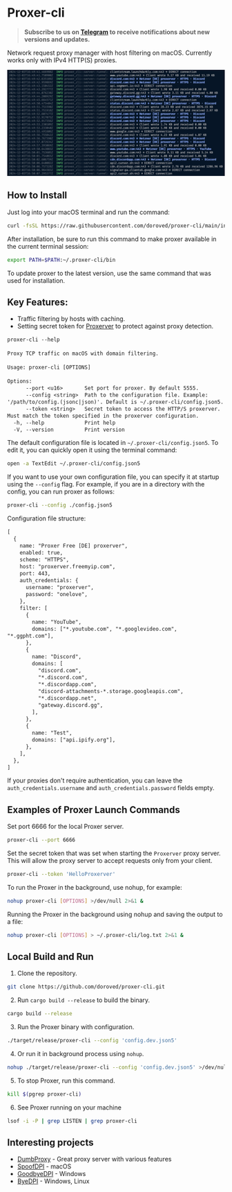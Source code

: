# Proxer-cli

> **Subscribe to us on [Telegram](https://t.me/macproxer) to receive notifications about new versions and updates.**

Network request proxy manager with host filtering on macOS. Currently works only with IPv4 HTTP(S) proxies.

![proxer screenshot](screenshot.png)

## How to Install

Just log into your macOS terminal and run the command:

```bash
curl -fsSL https://raw.githubusercontent.com/doroved/proxer-cli/main/install.sh | bash
```

After installation, be sure to run this command to make proxer available in the current terminal session:

```bash
export PATH=$PATH:~/.proxer-cli/bin
```

To update proxer to the latest version, use the same command that was used for installation.

## Key Features:

- Traffic filtering by hosts with caching.
- Setting secret token for [Proxerver](https://github.com/doroved/proxerver) to protect against proxy detection.

```
proxer-cli --help

Proxy TCP traffic on macOS with domain filtering.

Usage: proxer-cli [OPTIONS]

Options:
      --port <u16>       Set port for proxer. By default 5555.
      --config <string>  Path to the configuration file. Example: '/path/to/config.(jsonc|json)'. Default is ~/.proxer-cli/config.json5.
      --token <string>   Secret token to access the HTTP/S proxerver. Must match the token specified in the proxerver configuration.
  -h, --help             Print help
  -V, --version          Print version
```

The default configuration file is located in `~/.proxer-cli/config.json5`. To edit it, you can quickly open it using the terminal command:

```bash
open -a TextEdit ~/.proxer-cli/config.json5
```

If you want to use your own configuration file, you can specify it at startup using the `--config` flag.
For example, if you are in a directory with the config, you can run proxer as follows:

```bash
proxer-cli --config ./config.json5
```

Configuration file structure:

```json5
[
  {
    name: "Proxer Free [DE] proxerver",
    enabled: true,
    scheme: "HTTPS",
    host: "proxerver.freemyip.com",
    port: 443,
    auth_credentials: {
      username: "proxerver",
      password: "onelove",
    },
    filter: [
      {
        name: "YouTube",
        domains: ["*.youtube.com", "*.googlevideo.com", "*.ggpht.com"],
      },
      {
        name: "Discord",
        domains: [
          "discord.com",
          "*.discord.com",
          "*.discordapp.com",
          "discord-attachments-*.storage.googleapis.com",
          "*.discordapp.net",
          "gateway.discord.gg",
        ],
      },
      {
        name: "Test",
        domains: ["api.ipify.org"],
      },
    ],
  },
]
```

If your proxies don't require authentication, you can leave the `auth_credentials.username` and `auth_credentials.password` fields empty.

## Examples of Proxer Launch Commands

Set port 6666 for the local Proxer server.

```bash
proxer-cli --port 6666
```

Set the secret token that was set when starting the `Proxerver` proxy server. This will allow the proxy server to accept requests only from your client.

```bash
proxer-cli --token 'HelloProxerver'
```

To run the Proxer in the background, use nohup, for example:

```bash
nohup proxer-cli [OPTIONS] >/dev/null 2>&1 &
```

Running the Proxer in the background using nohup and saving the output to a file:

```bash
nohup proxer-cli [OPTIONS] > ~/.proxer-cli/log.txt 2>&1 &
```

## Local Build and Run

1. Clone the repository.

```bash
git clone https://github.com/doroved/proxer-cli.git
```

2. Run `cargo build --release` to build the binary.

```bash
cargo build --release
```

3. Run the Proxer binary with configuration.

```bash
./target/release/proxer-cli --config 'config.dev.json5'
```

4. Or run it in background process using `nohup`.

```bash
nohup ./target/release/proxer-cli --config 'config.dev.json5' >/dev/null 2>&1 &
```

5. To stop Proxer, run this command.

```bash
kill $(pgrep proxer-cli)
```

6. See Proxer running on your machine

```bash
lsof -i -P | grep LISTEN | grep proxer-cli
```

## Interesting projects

- [DumbProxy](https://github.com/SenseUnit/dumbproxy) - Great proxy server with various features
- [SpoofDPI](https://github.com/xvzc/SpoofDPI) - macOS
- [GoodbyeDPI](https://github.com/ValdikSS/GoodbyeDPI) - Windows
- [ByeDPI](https://github.com/hufrea/byedpi) - Windows, Linux

